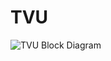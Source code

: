 # TVU

![TVU Block Diagram](https://github.com/solana-labs/solana/tree/7566ac97b2b1f6e33d939560137cd375003013e9/book/src/validator/.gitbook/assets/tvu.svg)

